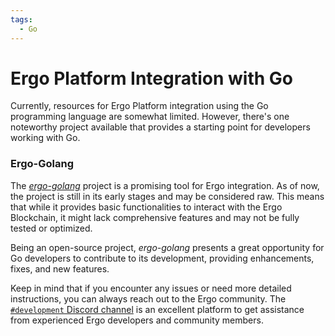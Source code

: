```yaml
---
tags:
  - Go
---
```


# Ergo Platform Integration with Go

Currently, resources for Ergo Platform integration using the Go programming language are somewhat limited. However, there's one noteworthy project available that provides a starting point for developers working with Go.

### Ergo-Golang

The [*ergo-golang*](https://github.com/azhiganov/ergo-golang) project is a promising tool for Ergo integration. As of now, the project is still in its early stages and may be considered raw. This means that while it provides basic functionalities to interact with the Ergo Blockchain, it might lack comprehensive features and may not be fully tested or optimized.

Being an open-source project, *ergo-golang* presents a great opportunity for Go developers to contribute to its development, providing enhancements, fixes, and new features.

Keep in mind that if you encounter any issues or need more detailed instructions, you can always reach out to the Ergo community. The [`#development` Discord channel](https://discord.gg/kj7s7nb) is an excellent platform to get assistance from experienced Ergo developers and community members.


